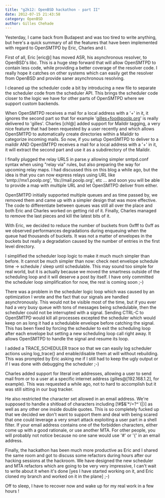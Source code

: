 ```yaml
---
title: "g2k12: OpenBSD hackathon - part II"
date: 2012-07-15 21:43:58
category: OpenBSD
author: Gilles Chehade
---
```


Yesterday, I came back from Budapest and was too tired to write anything, but here's a quick summary of all the features that have been implemented with regard to OpenSMTPD by Eric, Charles and I.

First of all, Eric [eric@] has moved ASR, his asynchronous resolver, to OpenBSD's libc. This is a huge step forward that will allow OpenSMTPD to contain less code, while providing a better coverage of the resolver code. I really hope it catches on other systems which can easily get the resolver from OpenBSD and provide saner asynchronous resolving.

I cleaned up the scheduler code a bit by introducing a new file to separate the scheduler code from the scheduler API. This brings the scheduler code closer to the logic we have for other parts of OpenSMTPD where we support custom backends.

When OpenSMTPD receives a mail for a local address with a '+' in it, it ignores the second part so that for example 'gilles+foo@poolp.org' is really delivered to 'gilles'. Charles [chl@] added support for Maildir tagging, a very nice feature that had been requested by a user recently and which allows OpenSMTPD to automatically create directories within a Maildir to categorize incoming mails. So now, if you setup OpenSMTPD to deliver to a maildir AND OpenSMTPD receives a mail for a local address with a '+' in it, it will extract the second part and use it as a subdirectory of the Maildir.

I finally plugged the relay URLS in parse.y allowing simpler smtpd.conf syntax when using "relay via" rules, but also preparing the way for upcoming relay maps. I had discussed this on this blog a while ago, but the idea is that you can now express relays using URL like 'smtp://mx1.poolp.org', 'tls://mail.poolp.org', etc ... and soon you will be able to provide a map with multiple URL and let OpenSMTPD deliver from either.

OpenSMTPD initially supported multiple queues and as time passed by, we removed them and came up with a simpler design that was more effective. The code to differentiate between queues was still all over the place and both Eric and Charles worked on getting rid of it. Finally, Charles managed to remove the last pieces and kill the latest bits of it.

With Eric, we decided to reduce the number of buckets from 0xfff to 0xff as we observed performances degradations during enqueuing when the queue had thousands of buckets. It was not a matter of envelopes in the buckets but really a degradation caused by the number of entries in the first level directory.

I simplified the scheduler loop logic to make it much much simpler than before. It cannot be much simpler than now: check next envelope schedule time -> schedule / sleep until schedulable. This may sound too simple for real world, but it is actually because we moved the smartness outside of the scheduling loop and it will deserve a post by itself. I have only committed the scheduler loop simplification for now, the rest is coming soon ;-)

There was a problem in the scheduler logic loop which was caused by an optimization I wrote and the fact that our signals are handled asynchronously. This would not be visible most of the time, but if you ever had a very busy queue with tons of messages being schedulable, then the scheduler could not be interrupted with a signal. Sending CTRL-C to OpenSMTPD would kill all processes excepted the scheduler which would keep on as long it had a schedulable envelope before catching the signal. This has been fixed by forcing the scheduler to exit the scheduling loop after each envelope but setting a new scheduling loop call right away. It allows OpenSMTPD to handle the signal and resume its loop.

I added a TRACE_SCHEDULER trace so that we can easily log scheduler actions using log_trace() and enable/disable them at will without rebuilding. This was prompted by Eric asking me if I still had to keep the ugly output or if I was done with debugging the scheduler ;-)

Charles added support for literal inet addresses, allowing a user to send mail from or to a user at a specific internet address (gilles@[192.168.1.2], for example). This was requested a while ago, not to hard to accomplish but it was still sitting in our bug tracker.

He also restricted the character set allowed in an email address. We're supposed to handle a shitload of characters including [!#$&'*/=?^`{|}] as well as any other one inside double quotes. This is so completely fucked up that we decided we don't want to support them and deal with being scared that one could leverage a very smart attack exploiting a user part in a shell filter. If your email address contains one of the forbidden characters, either come up with a good rationale, or use another MTA. For other people, you will probably not notice because no one sane would use '#' or '{' in an email address.

Finally, the hackathon has been much more productive as Eric and I shared the same room and got to discuss some refactors during hours after our hacking sessions at the hackroom. We have designed the new scheduler and MTA refactors which are going to be very very impressive, I can't wait to write about it when it's done [yes I have started working on it, and Eric cloned my branch and worked on it in the plane] ;-)

Off to sleep, I have to recover now and wake up for my real work in a few hours !
